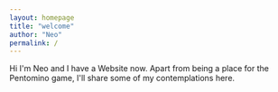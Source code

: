 ```yaml
---
layout: homepage
title: "welcome"
author: "Neo"
permalink: /
---
```


Hi I'm Neo and I have a Website now. Apart from being a place for the Pentomino game, I'll share some of my contemplations here.


